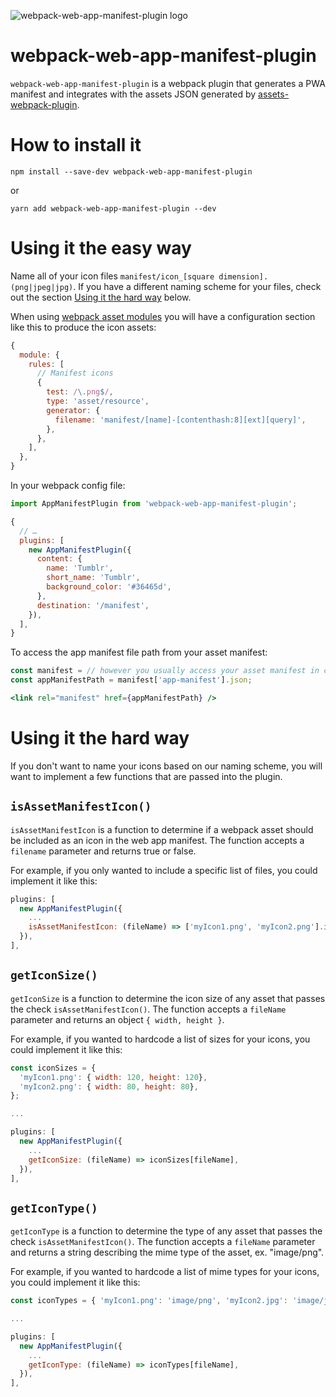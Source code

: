 ![webpack-web-app-manifest-plugin logo](/assets/logo.gif)

# webpack-web-app-manifest-plugin

`webpack-web-app-manifest-plugin` is a webpack plugin that generates a PWA manifest and integrates with the assets JSON generated by [assets-webpack-plugin](https://github.com/ztoben/assets-webpack-plugin).

# How to install it

```
npm install --save-dev webpack-web-app-manifest-plugin
```

or

```
yarn add webpack-web-app-manifest-plugin --dev
```

# Using it the easy way

Name all of your icon files `manifest/icon_[square dimension].(png|jpeg|jpg)`. If you have a different naming scheme for your files, check out the section [Using it the hard way](#using-it-the-hard-way) below.

When using [webpack asset modules](https://webpack.js.org/guides/asset-modules/) you will have a configuration section like this to produce the icon assets:

```js
{
  module: {
    rules: [
      // Manifest icons
      {
        test: /\.png$/,
        type: 'asset/resource',
        generator: {
          filename: 'manifest/[name]-[contenthash:8][ext][query]',
        },
      },
    ],
  },
}
```

In your webpack config file:

```js
import AppManifestPlugin from 'webpack-web-app-manifest-plugin';

{
  // …
  plugins: [
    new AppManifestPlugin({
      content: {
        name: 'Tumblr',
        short_name: 'Tumblr',
        background_color: '#36465d',
      },
      destination: '/manifest',
    }),
  ],
}
```

To access the app manifest file path from your asset manifest:

```jsx
const manifest = // however you usually access your asset manifest in code
const appManifestPath = manifest['app-manifest'].json;

<link rel="manifest" href={appManifestPath} />
```

# Using it the hard way

If you don't want to name your icons based on our naming scheme, you will want to implement a few functions that are passed into the plugin.

## `isAssetManifestIcon()`

`isAssetManifestIcon` is a function to determine if a webpack asset should be included as an icon in the web app manifest. The function accepts a `filename` parameter and returns true or false.

For example, if you only wanted to include a specific list of files, you could implement it like this:

```js
plugins: [
  new AppManifestPlugin({
    ...
    isAssetManifestIcon: (fileName) => ['myIcon1.png', 'myIcon2.png'].indexOf(fileName) >= 0,
  }),
],
```

## `getIconSize()`

`getIconSize` is a function to determine the icon size of any asset that passes the check `isAssetManifestIcon()`. The function accepts a `fileName` parameter and returns an object `{ width, height }`.

For example, if you wanted to hardcode a list of sizes for your icons, you could implement it like this:

```js
const iconSizes = {
  'myIcon1.png': { width: 120, height: 120},
  'myIcon2.png': { width: 80, height: 80},
};

...

plugins: [
  new AppManifestPlugin({
    ...
    getIconSize: (fileName) => iconSizes[fileName],
  }),
],
```

## `getIconType()`

`getIconType` is a function to determine the type of any asset that passes the check `isAssetManifestIcon()`. The function accepts a `fileName` parameter and returns a string describing the mime type of the asset, ex. "image/png".

For example, if you wanted to hardcode a list of mime types for your icons, you could implement it like this:

```js
const iconTypes = { 'myIcon1.png': 'image/png', 'myIcon2.jpg': 'image/jpeg' };

...

plugins: [
  new AppManifestPlugin({
    ...
    getIconType: (fileName) => iconTypes[fileName],
  }),
],
```
